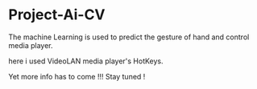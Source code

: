 # Project-Ai-CV
 The machine Learning is used to predict the gesture of hand and control media player. 
 
 
 here i used VideoLAN media player's HotKeys.

Yet more info has to come !!! Stay tuned !
 
